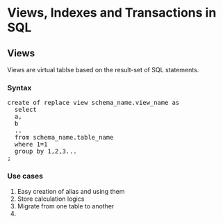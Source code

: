 # Views, Indexes and Transactions in SQL

## Views
Views are virtual tablse based on the result-set of SQL statements.

### Syntax
<pre>create of replace view schema_name.view_name as
  select 
  a,
  b
  ..
  from schema_name.table_name
  where 1=1
  group by 1,2,3... 
;
</pre>

### Use cases
1. Easy creation of alias and using them
2. Store calculation logics
3. Migrate from one table to another
4. 
